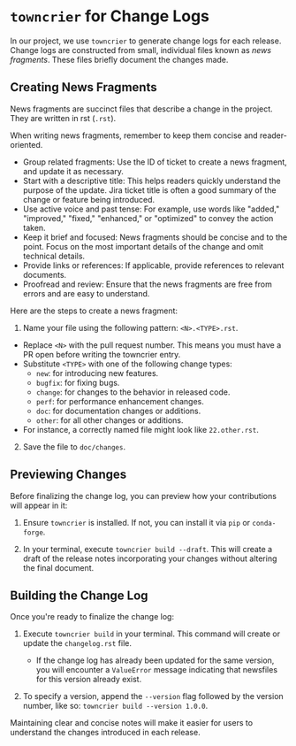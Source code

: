 # `towncrier` for Change Logs

In our project, we use `towncrier` to generate change logs for each release. Change logs are constructed from small, individual files known as *news fragments*. These files briefly document the changes made.

## Creating News Fragments

News fragments are succinct files that describe a change in the project. They are written in rst (`.rst`).

When writing news fragments, remember to keep them concise and reader-oriented.
  - Group related fragments: Use the ID of ticket to create a news fragment, and update it as necessary.
  - Start with a descriptive title: This helps readers quickly understand the purpose of the update. Jira ticket title is often a good summary of the change or feature being introduced.
  - Use active voice and past tense: For example, use words like "added," "improved," "fixed," "enhanced," or "optimized" to convey the action taken.
  - Keep it brief and focused: News fragments should be concise and to the point. Focus on the most important details of the change and omit technical details.
  - Provide links or references: If applicable, provide references to relevant documents.
  - Proofread and review: Ensure that the news fragments are free from errors and are easy to understand.

Here are the steps to create a news fragment:

1. Name your file using the following pattern: `<N>.<TYPE>.rst`.
  - Replace `<N>` with the pull request number. This means you must have a PR open before writing the towncrier entry.
  - Substitute `<TYPE>` with one of the following change types:
    - `new`: for introducing new features.
    - `bugfix`: for fixing bugs.
    - `change`: for changes to the behavior in released code.
    - `perf`: for performance enhancement changes.
    - `doc`: for documentation changes or additions.
    - `other`: for all other changes or additions.
  - For instance, a correctly named file might look like `22.other.rst`.

2. Save the file to `doc/changes`.

## Previewing Changes

Before finalizing the change log, you can preview how your contributions will appear in it:

1. Ensure `towncrier` is installed. If not, you can install it via `pip` or `conda-forge`.

2. In your terminal, execute `towncrier build --draft`. This will create a draft of the release notes incorporating your changes without altering the final document.

## Building the Change Log

Once you're ready to finalize the change log:

1. Execute `towncrier build` in your terminal. This command will create or update the `changelog.rst` file.

   - If the change log has already been updated for the same version, you will encounter a `ValueError` message indicating that newsfiles for this version already exist.

2. To specify a version, append the `--version` flag followed by the version number, like so: `towncrier build --version 1.0.0`.

Maintaining clear and concise notes will make it easier for users to understand the changes introduced in each release.